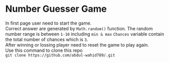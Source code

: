 # Number Guesser Game
In first page user need to start the game.  
Correct answer are generated by `Math.random()` function. The random number range is between `1-10` including `min & max` `Chances` variable contain the total number of chances which is `3`.  
After winning or lossing player need to reset the game to play again.  
Use this command to clone this repo  
`git clone https://github.com/abdul-wahid789/.git`